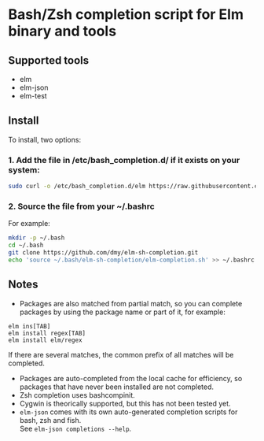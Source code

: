 # Bash/Zsh completion script for Elm binary and tools

## Supported tools
* elm
* elm-json
* elm-test

## Install
To install, two options:
 
### 1. Add the file in /etc/bash_completion.d/ if it exists on your system:

```sh
sudo curl -o /etc/bash_completion.d/elm https://raw.githubusercontent.com/dmy/elm-sh-completion/master/elm-completion.sh
```

### 2. Source the file from your ~/.bashrc

For example:
```sh
mkdir -p ~/.bash
cd ~/.bash
git clone https://github.com/dmy/elm-sh-completion.git
echo 'source ~/.bash/elm-sh-completion/elm-completion.sh' >> ~/.bashrc
```

## Notes
* Packages are also matched from partial match, so you can complete packages
by using the package name or part of it, for example:
```
elm ins[TAB]
elm install regex[TAB]
elm install elm/regex
```
If there are several matches, the common prefix of all matches will be completed.
* Packages are auto-completed from the local cache for efficiency,
so packages that have never been installed are not completed.
* Zsh completion uses bashcompinit.
* Cygwin is theorically supported, but this has not been tested yet.
* `elm-json` comes with its own auto-generated completion scripts for bash, zsh and fish.  
See `elm-json completions --help`.
